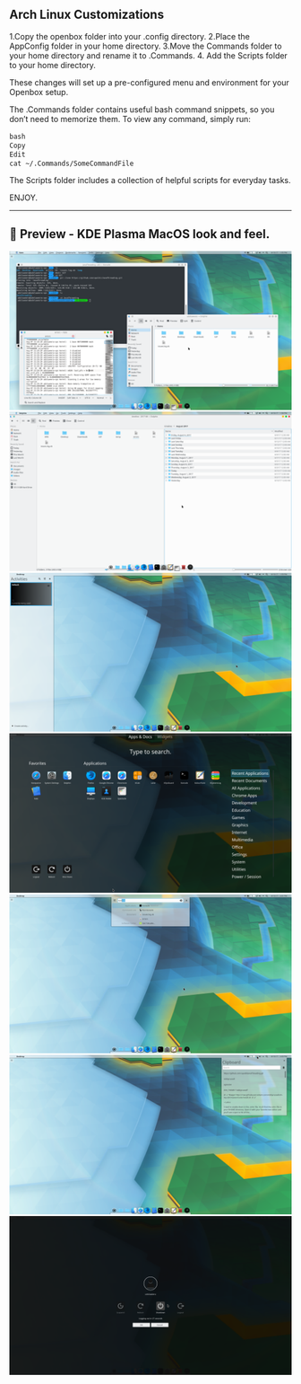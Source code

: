## Arch Linux Customizations

1.Copy the openbox folder into your .config directory.
2.Place the AppConfig folder in your home directory.
3.Move the Commands folder to your home directory and rename it to .Commands.
4. Add the Scripts folder to your home directory.

These changes will set up a pre-configured menu and environment for your Openbox setup.

The .Commands folder contains useful bash command snippets, so you don’t need to memorize them. To view any command, simply run:
```
bash
Copy
Edit
cat ~/.Commands/SomeCommandFile
```
The Scripts folder includes a collection of helpful scripts for everyday tasks.

ENJOY.

---

## 📸 Preview - KDE Plasma MacOS look and feel.
![Desktop Screenshot](screenshots/1.png)
![Desktop Screenshot](screenshots/2.png)
![Desktop Screenshot](screenshots/3.png)
![Desktop Screenshot](screenshots/4.png)
![Desktop Screenshot](screenshots/5.png)
![Desktop Screenshot](screenshots/6.png)
![Desktop Screenshot](screenshots/7.png)
